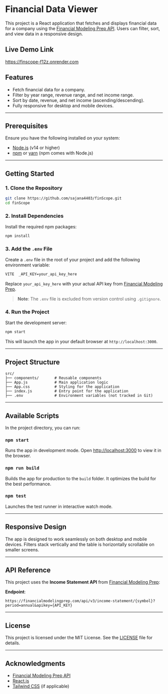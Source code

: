
# Financial Data Viewer

This project is a React application that fetches and displays financial data for a company using the [Financial Modeling Prep API](https://financialmodelingprep.com/). Users can filter, sort, and view data in a responsive design.

## Live Demo Link
https://finscope-f12z.onrender.com

## Features
- Fetch financial data for a company.
- Filter by year range, revenue range, and net income range.
- Sort by date, revenue, and net income (ascending/descending).
- Fully responsive for desktop and mobile devices.

---

## Prerequisites

Ensure you have the following installed on your system:

- [Node.js](https://nodejs.org/) (v14 or higher)
- [npm](https://www.npmjs.com/) or [yarn](https://yarnpkg.com/) (npm comes with Node.js)

---

## Getting Started

### 1. Clone the Repository

```bash
git clone https://github.com/sajana4403/finScope.git
cd finScope
```

### 2. Install Dependencies

Install the required npm packages:

```bash
npm install
```

### 3. Add the `.env` File

Create a `.env` file in the root of your project and add the following environment variable:

```bash
VITE  _API_KEY=your_api_key_here
```

Replace `your_api_key_here` with your actual API key from [Financial Modeling Prep](https://financialmodelingprep.com/).

> **Note**: The `.env` file is excluded from version control using `.gitignore`.

### 4. Run the Project

Start the development server:    

```bash
npm start
```

This will launch the app in your default browser at `http://localhost:3000`.

---

## Project Structure

```
src/
├── components/       # Reusable components
├── App.js            # Main application logic
├── App.css           # Styling for the application
├── index.js          # Entry point for the application
├── .env              # Environment variables (not tracked in Git)
```

---

## Available Scripts

In the project directory, you can run:

### `npm start`

Runs the app in development mode. Open [http://localhost:3000](http://localhost:3000) to view it in the browser.

### `npm run build`

Builds the app for production to the `build` folder. It optimizes the build for the best performance.

### `npm test`

Launches the test runner in interactive watch mode.

---

## Responsive Design

The app is designed to work seamlessly on both desktop and mobile devices. Filters stack vertically and the table is horizontally scrollable on smaller screens.

---

## API Reference

This project uses the **Income Statement API** from [Financial Modeling Prep](https://financialmodelingprep.com/):

**Endpoint**:  
```
https://financialmodelingprep.com/api/v3/income-statement/{symbol}?period=annual&apikey={API_KEY}
```

---

## License

This project is licensed under the MIT License. See the [LICENSE](LICENSE) file for details.

---

## Acknowledgments

- [Financial Modeling Prep API](https://financialmodelingprep.com/)
- [React.js](https://reactjs.org/)
- [Tailwind CSS](https://tailwindcss.com/) (if applicable)
